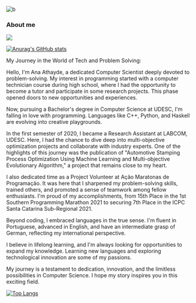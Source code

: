 ![b](https://user-images.githubusercontent.com/43683162/132432927-711fa0fa-df03-47f8-b598-350664502ad5.gif)


### About me

<p align="left">
  <a href="https://www.linkedin.com/in/ana-athayde/?locale=en_US">
    <img src="https://skillicons.dev/icons?i=linkedin" />
  </a>
</p>

[![Anurag's GitHub stats](https://github-readme-stats.vercel.app/api?username=ana-athayde)](https://github.com/anuraghazra/github-readme-stats)

My Journey in the World of Tech and Problem Solving:

Hello, I'm Ana Athayde, a dedicated Computer Scientist deeply devoted to problem-solving. My interest in programming started with a computer technician course during high school, where I had the opportunity to become a tutor and participate in some research projects. This phase opened doors to new opportunities and experiences.

Now, pursuing a Bachelor's degree in Computer Science at UDESC, I'm falling in love with programming. Languages like C++, Python, and Haskell are evolving into creative playgrounds.

In the first semester of 2020, I became a Research Assistant at LABCOM, UDESC. Here, I had the chance to dive deep into multi-objective optimization projects and collaborate with industry experts. One of the highlights of this journey was the publication of "Automotive Stamping Process Optimization Using Machine Learning and Multi-objective Evolutionary Algorithm," a project that remains close to my heart.

I also dedicated time as a Project Volunteer at Ação Maratonas de Programação. It was here that I sharpened my problem-solving skills, trained others, and promoted a sense of teamwork among fellow enthusiasts. I'm proud of my accomplishments, from 15th Place in the 1st Southern Programming Marathon 2021 to securing 7th Place in the ICPC Santa Catarina Sub-Regional 2021.

Beyond coding, I embraced languages in the true sense. I'm fluent in Portuguese, advanced in English, and have an intermediate grasp of German, reflecting my international perspective.

I believe in lifelong learning, and I'm always looking for opportunities to expand my knowledge. Learning new languages and exploring technological innovation are some of my passions.

My journey is a testament to dedication, innovation, and the limitless possibilities in Computer Science. I hope my story inspires you in this exciting field.

[![Top Langs](https://github-readme-stats.vercel.app/api/top-langs/?username=ana-athayde)](https://github.com/anuraghazra/github-readme-stats)
